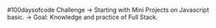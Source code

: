 #100daysofcode Challenge
-> Starting with Mini Projects on Javascript basic.
-> Goal: Knowledge and practice of Full Stack.
